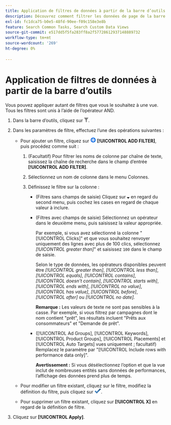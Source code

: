 ```yaml
---
title: Application de filtres de données à partir de la barre d’outils
description: Découvrez comment filtrer les données de page de la barre d’outils.
exl-id: fc1dca75-b0e5-48fd-90ee-f09c158e3e8b
feature: Search Common Tasks, Search Custom Data Views
source-git-commit: e517dd5f5fa283ff8a2f57728612937148889732
workflow-type: tm+mt
source-wordcount: '269'
ht-degree: 0%

---
```


# Application de filtres de données à partir de la barre d’outils

Vous pouvez appliquer autant de filtres que vous le souhaitez à une vue. Tous les filtres sont unis à l’aide de l’opérateur AND.

1. Dans la barre d’outils, cliquez sur ![Filter](/help/search-social-commerce/assets/filter.png "Filter").

1. Dans les paramètres de filtre, effectuez l’une des opérations suivantes :

   * Pour ajouter un filtre, cliquez sur ![Ajouter un filtre](/help/search-social-commerce/assets/add.png "Ajouter un filtre") **[!UICONTROL ADD FILTER]**, puis procédez comme suit :

      1. (Facultatif) Pour filtrer les noms de colonne par chaîne de texte, saisissez la chaîne de recherche dans le champ d’entrée **[!UICONTROL ADD FILTER]**.

      1. Sélectionnez un nom de colonne dans le menu Colonnes.

      1. Définissez le filtre sur la colonne :

         * (Filtres sans champs de saisie) Cliquez sur ![Flèche vers le bas](/help/search-social-commerce/assets/arrow-down-expand.png "Flèche vers le bas") en regard du second menu, puis cochez les cases en regard de chaque valeur à inclure.

         * (Filtres avec champs de saisie) Sélectionnez un opérateur dans le deuxième menu, puis saisissez la valeur appropriée.

           Par exemple, si vous avez sélectionné la colonne &quot;[!UICONTROL Clicks]&quot; et que vous souhaitez renvoyer uniquement des lignes avec plus de 100 clics, sélectionnez *[!UICONTROL greater than]*&quot; et saisissez `100` dans le champ de saisie.

           Selon le type de données, les opérateurs disponibles peuvent être *[!UICONTROL greater than]*, *[!UICONTROL less than]*, *[!UICONTROL equals]*, *[!UICONTROL contains]*, *[!UICONTROL doesn't contain]*, *[!UICONTROL starts with]*, *[!UICONTROL ends with]*, *[!UICONTROL no value]*, *[!UICONTROL has value]*, *[!UICONTROL before]*, *[!UICONTROL after]* ou *[!UICONTROL no date].*

           **Remarque :** Les valeurs de texte ne sont pas sensibles à la casse. Par exemple, si vous filtrez par campagnes dont le nom contient &quot;prêt&quot;, les résultats incluent &quot;Prêts aux consommateurs&quot; et &quot;Demande de prêt&quot;.

         * ([!UICONTROL Ad Groups], [!UICONTROL Keywords], [!UICONTROL Product Groups], [!UICONTROL Placements] et [!UICONTROL Auto Targets] vues uniquement ; facultatif) Remplacez le paramètre par &quot;[!UICONTROL Include rows with performance data only]&quot;.

           **Avertissement :** Si vous désélectionnez l’option et que la vue inclut de nombreuses entités sans données de performances, l’affichage des données prend plus de temps.

   * Pour modifier un filtre existant, cliquez sur le filtre, modifiez la définition du filtre, puis cliquez sur ![Mettre à jour le filtre](/help/search-social-commerce/assets/select.png "Mettre à jour le filtre").

   * Pour supprimer un filtre existant, cliquez sur **[!UICONTROL X]** en regard de la définition de filtre.

1. Cliquez sur **[!UICONTROL Apply]**.

